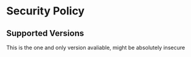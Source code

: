 # Security Policy

## Supported Versions

This is the one and only version avaliable, might be absolutely insecure
